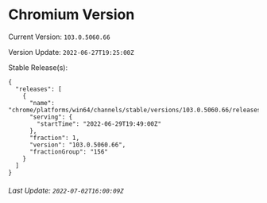 # Chromium Version

Current Version: `103.0.5060.66`

Version Update: `2022-06-27T19:25:00Z`

Stable Release(s):
```
{
  "releases": [
    {
      "name": "chrome/platforms/win64/channels/stable/versions/103.0.5060.66/releases/1656532140",
      "serving": {
        "startTime": "2022-06-29T19:49:00Z"
      },
      "fraction": 1,
      "version": "103.0.5060.66",
      "fractionGroup": "156"
    }
  ]
}
```

###### Last Update: `2022-07-02T16:00:09Z`
